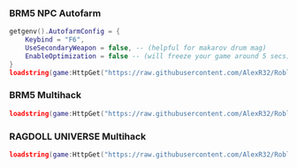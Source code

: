 ### BRM5 NPC Autofarm
```lua
getgenv().AutofarmConfig = {
    Keybind = "F6",
    UseSecondaryWeapon = false, -- (helpful for makarov drum mag)
    EnableOptimization = false -- (will freeze your game around 5 secs)
}
loadstring(game:HttpGet("https://raw.githubusercontent.com/AlexR32/Roblox/main/BRM5/Autofarm.lua"))()
```
### BRM5 Multihack
```lua
loadstring(game:HttpGet("https://raw.githubusercontent.com/AlexR32/Roblox/main/BRM5/SilentAim.lua"))()
```
### RAGDOLL UNIVERSE Multihack
```lua
loadstring(game:HttpGet("https://raw.githubusercontent.com/AlexR32/Roblox/main/Ragdoll%20Mayhem/MultiHack.lua"))()
```
